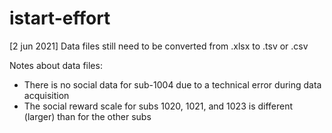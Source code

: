 # istart-effort

[2 jun 2021] Data files still need to be converted from .xlsx to .tsv or .csv

Notes about data files:
- There is no social data for sub-1004 due to a technical error during data acquisition
- The social reward scale for subs 1020, 1021, and 1023 is different (larger) than for the other subs
